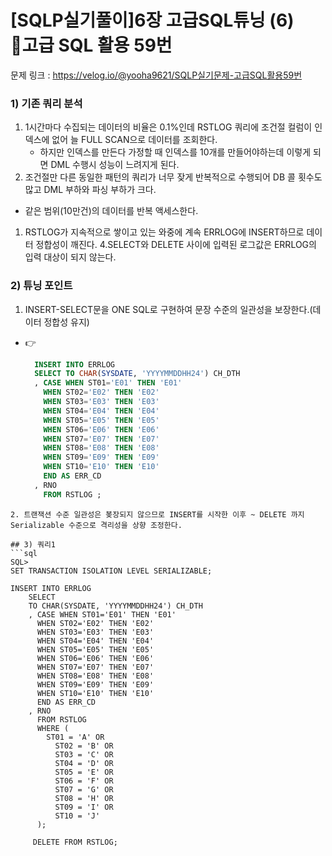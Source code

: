# \[SQLP실기풀이]6장 고급SQL튜닝 (6) 고급 SQL 활용 59번

문제 링크 : https://velog.io/@yooha9621/SQLP실기문제-고급SQL활용59번

### 1) 기존 쿼리 분석

1. 1시간마다 수집되는 데이터의 비율은 0.1%인데 RSTLOG 쿼리에 조건절 컬럼이 인덱스에 없어 늘 FULL SCAN으로 데이터를 조회한다.
   * 하지만 인덱스를 만든다 가정할 때 인덱스를 10개를 만들어야하는데 이렇게 되면 DML 수행시 성능이 느려지게 된다.
2. 조건절만 다른 동일한 패턴의 쿼리가 너무 잦게 반복적으로 수행되어 DB 콜 횟수도 많고 DML 부하와 파싱 부하가 크다.

* 같은 범위(10만건)의 데이터를 반복 액세스한다.

1. RSTLOG가 지속적으로 쌓이고 있는 와중에 계속 ERRLOG에 INSERT하므로 데이터 정합성이 깨진다. 4.SELECT와 DELETE 사이에 입력된 로그값은 ERRLOG의 입력 대상이 되지 않는다.

### 2) 튜닝 포인트

1. INSERT-SELECT문을 ONE SQL로 구현하여 문장 수준의 일관성을 보장한다.(데이터 정합성 유지)

*   👉

    ```sql
      INSERT INTO ERRLOG
      SELECT TO CHAR(SYSDATE, 'YYYYMMDDHH24') CH_DTH
      , CASE WHEN ST01='E01' THEN 'E01'
        WHEN ST02='E02' THEN 'E02'
        WHEN ST03='E03' THEN 'E03'
        WHEN ST04='E04' THEN 'E04'
        WHEN ST05='E05' THEN 'E05'
        WHEN ST06='E06' THEN 'E06'
        WHEN ST07='E07' THEN 'E07'
        WHEN ST08='E08' THEN 'E08'
        WHEN ST09='E09' THEN 'E09'
        WHEN ST10='E10' THEN 'E10'
        END AS ERR_CD 
      , RNO
        FROM RSTLOG ;
    ```

````
2. 트랜잭션 수준 일관성은 봊장되지 않으므로 INSERT를 시작한 이후 ~ DELETE 까지 Serializable 수준으로 격리성을 상향 조정한다.

## 3) 쿼리1
```sql
SQL> 
SET TRANSACTION ISOLATION LEVEL SERIALIZABLE;

INSERT INTO ERRLOG
    SELECT
    TO CHAR(SYSDATE, 'YYYYMMDDHH24') CH_DTH
    , CASE WHEN ST01='E01' THEN 'E01'
      WHEN ST02='E02' THEN 'E02'
      WHEN ST03='E03' THEN 'E03'
      WHEN ST04='E04' THEN 'E04'
      WHEN ST05='E05' THEN 'E05'
      WHEN ST06='E06' THEN 'E06'
      WHEN ST07='E07' THEN 'E07'
      WHEN ST08='E08' THEN 'E08'
      WHEN ST09='E09' THEN 'E09'
      WHEN ST10='E10' THEN 'E10'
      END AS ERR_CD 
    , RNO
      FROM RSTLOG 
      WHERE (
      	ST01 = 'A' OR
          ST02 = 'B' OR
          ST03 = 'C' OR
          ST04 = 'D' OR
          ST05 = 'E' OR
          ST06 = 'F' OR
          ST07 = 'G' OR
          ST08 = 'H' OR
          ST09 = 'I' OR
          ST10 = 'J'
      );
      
     DELETE FROM RSTLOG; 
````
